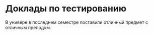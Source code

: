 # Доклады по тестированию 

В универе в последнем семестре поставили отличный предмет с отличным преподом.